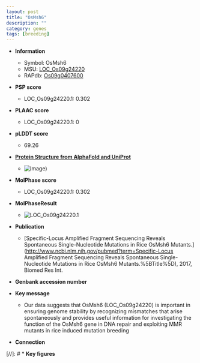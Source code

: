 ```yaml
---
layout: post
title: "OsMsh6"
description: ""
category: genes
tags: [breeding]
---
```


* **Information**  
    + Symbol: OsMsh6  
    + MSU: [LOC_Os09g24220](http://rice.plantbiology.msu.edu/cgi-bin/ORF_infopage.cgi?orf=LOC_Os09g24220)  
    + RAPdb: [Os09g0407600](http://rapdb.dna.affrc.go.jp/viewer/gbrowse_details/irgsp1?name=Os09g0407600)  

* **PSP score**  
    + LOC_Os09g24220.1: 0.302 

* **PLAAC score**  
    + LOC_Os09g24220.1: 0 

* **pLDDT score**
    + 69.26

* **[Protein Structure from AlphaFold and UniProt](https://www.uniprot.org/uniprotkb/A0A0N7KQS3/entry#structure)**
    + ![image](https://ricepsp.github.io/images/A/AF-A0A0N7KQS3-F1.png))

* **MolPhase score**
    + LOC_Os09g24220.1: 0.302

* **MolPhaseResult**
    + ![LOC_Os09g24220.1](https://ricepsp.github.io/pictures/LOC_Os09g/LOC_Os09g24220.1.png)

* **Publication**  
    + [Specific-Locus Amplified Fragment Sequencing Reveals Spontaneous Single-Nucleotide Mutations in Rice OsMsh6 Mutants.](http://www.ncbi.nlm.nih.gov/pubmed?term=Specific-Locus Amplified Fragment Sequencing Reveals Spontaneous Single-Nucleotide Mutations in Rice OsMsh6 Mutants.%5BTitle%5D), 2017, Biomed Res Int.

* **Genbank accession number**  

* **Key message**  
    + Our data suggests that OsMsh6 (LOC_Os09g24220) is important in ensuring genome stability by recognizing mismatches that arise spontaneously and provides useful information for investigating the function of the OsMsh6 gene in DNA repair and exploiting MMR mutants in rice induced mutation breeding

* **Connection**  

[//]: # * **Key figures**  


